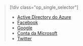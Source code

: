 > [!div class="op_single_selector"]
> * [Active Directory do Azure](../articles/app-service-mobile/app-service-mobile-how-to-configure-active-directory-authentication.md)
> * [Facebook](../articles/app-service-mobile/app-service-mobile-how-to-configure-facebook-authentication.md)
> * [Google](../articles/app-service-mobile/app-service-mobile-how-to-configure-google-authentication.md)
> * [Conta da Microsoft](../articles/app-service-mobile/app-service-mobile-how-to-configure-microsoft-authentication.md)
> * [Twitter](../articles/app-service-mobile/app-service-mobile-how-to-configure-twitter-authentication.md)
> 
> 



<!--HONumber=Nov16_HO3-->


